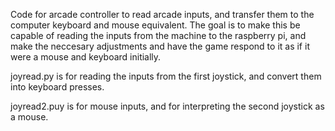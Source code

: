 Code for arcade controller to read arcade inputs, and transfer them to the computer keyboard and mouse equivalent.
The goal is to make this be capable of reading the inputs from the machine to the raspberry pi, and make the neccesary adjustments and 
have the game respond to it as if it were a mouse and keyboard initially. 

joyread.py is for reading the inputs from the first joystick, and convert them into keyboard presses.

joyread2.puy is for mouse inputs, and for interpreting the second joystick as a mouse. 
